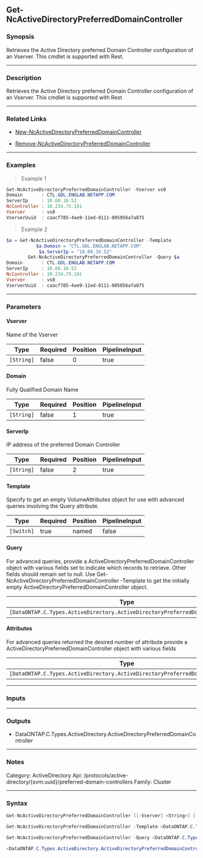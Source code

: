 Get-NcActiveDirectoryPreferredDomainController
----------------------------------------------

### Synopsis
Retrieves the Active Directory preferred Domain Controller configuration of an Vserver. This cmdlet is supported with Rest.

---

### Description

Retrieves the Active Directory preferred Domain Controller configuration of an Vserver. This cmdlet is supported with Rest

---

### Related Links
* [New-NcActiveDirectoryPreferredDomainController](New-NcActiveDirectoryPreferredDomainController)

* [Remove-NcActiveDirectoryPreferredDomainController](Remove-NcActiveDirectoryPreferredDomainController)

---

### Examples
> Example 1

```PowerShell
Get-NcActiveDirectoryPreferredDomainController -Vserver vs0
Domain       : CTL.GDL.ENGLAB.NETAPP.COM
ServerIp     : 10.60.16.52
NcController : 10.234.75.101
Vserver      : vs0
VserverUuid  : caacf785-4ae9-11ed-8111-005056a7a875

```
> Example 2

```PowerShell
$a = Get-NcActiveDirectoryPreferredDomainController -Template
	       $a.Domain = "CTL.GDL.ENGLAB.NETAPP.COM"
	        $a.ServerIp = "10.60.16.52"
		Get-NcActiveDirectoryPreferredDomainController -Query $a
Domain       : CTL.GDL.ENGLAB.NETAPP.COM
ServerIp     : 10.60.16.52
NcController : 10.234.75.101
Vserver      : vs0
VserverUuid  : caacf785-4ae9-11ed-8111-005056a7a875

```

---

### Parameters
#### **Vserver**
Name of the Vserver

|Type      |Required|Position|PipelineInput|
|----------|--------|--------|-------------|
|`[String]`|false   |0       |true         |

#### **Domain**
Fully Qualified Domain Name

|Type      |Required|Position|PipelineInput|
|----------|--------|--------|-------------|
|`[String]`|false   |1       |true         |

#### **ServerIp**
IP address of the preferred Domain Controller

|Type      |Required|Position|PipelineInput|
|----------|--------|--------|-------------|
|`[String]`|false   |2       |true         |

#### **Template**
Specify to get an empty VolumeAttributes object for use with advanced queries involving the Query attribute.

|Type      |Required|Position|PipelineInput|
|----------|--------|--------|-------------|
|`[Switch]`|true    |named   |false        |

#### **Query**
For advanced queries, provide a ActiveDirectoryPreferredDomainController object with various fields set to indicate which records to retrieve.  Other fields should remain set to null.  Use Get-NcActiveDirectoryPreferredDomainController -Template to get the initially empty ActiveDirectoryPreferredDomainController object.

|Type                                                                          |Required|Position|PipelineInput|
|------------------------------------------------------------------------------|--------|--------|-------------|
|`[DataONTAP.C.Types.ActiveDirectory.ActiveDirectoryPreferredDomainController]`|true    |named   |false        |

#### **Attributes**
For advanced queries returned the desired number of attribute provide a ActiveDirectoryPreferredDomainController object with various fields

|Type                                                                          |Required|Position|PipelineInput|
|------------------------------------------------------------------------------|--------|--------|-------------|
|`[DataONTAP.C.Types.ActiveDirectory.ActiveDirectoryPreferredDomainController]`|false   |named   |false        |

---

### Inputs

---

### Outputs
* DataONTAP.C.Types.ActiveDirectory.ActiveDirectoryPreferredDomainController

---

### Notes
Category: ActiveDirectory
Api: /protocols/active-directory/{svm.uuid}/preferred-domain-controllers
Family: Cluster

---

### Syntax
```PowerShell
Get-NcActiveDirectoryPreferredDomainController [[-Vserver] <String>] [[-Domain] <String>] [[-ServerIp] <String>] [<CommonParameters>]
```
```PowerShell
Get-NcActiveDirectoryPreferredDomainController -Template <DataONTAP.C.Types.ActiveDirectory.ActiveDirectoryPreferredDomainController> [<CommonParameters>]
```
```PowerShell
Get-NcActiveDirectoryPreferredDomainController -Query <DataONTAP.C.Types.ActiveDirectory.ActiveDirectoryPreferredDomainController> [-Attributes 
```
```PowerShell
<DataONTAP.C.Types.ActiveDirectory.ActiveDirectoryPreferredDomainController>] [<CommonParameters>]
```
